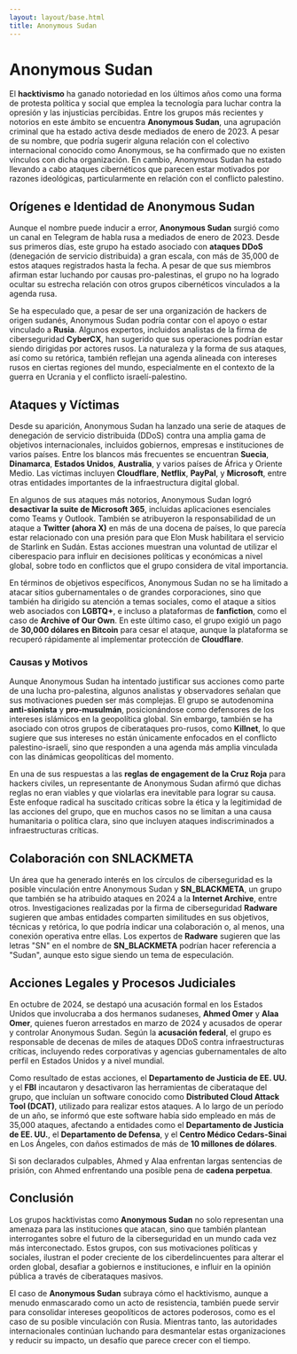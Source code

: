 ```yaml
---
layout: layout/base.html
title: Anonymous Sudan 
---
```


# Anonymous Sudan

El **hacktivismo** ha ganado notoriedad en los últimos años como una forma de protesta política y social que emplea la tecnología para luchar contra la opresión y las injusticias percibidas. Entre los grupos más recientes y notorios en este ámbito se encuentra **Anonymous Sudan**, una agrupación criminal que ha estado activa desde mediados de enero de 2023. A pesar de su nombre, que podría sugerir alguna relación con el colectivo internacional conocido como Anonymous, se ha confirmado que no existen vínculos con dicha organización. En cambio, Anonymous Sudan ha estado llevando a cabo ataques cibernéticos que parecen estar motivados por razones ideológicas, particularmente en relación con el conflicto palestino.

## Orígenes e Identidad de Anonymous Sudan

Aunque el nombre puede inducir a error, **Anonymous Sudan** surgió como un canal en Telegram de habla rusa a mediados de enero de 2023. Desde sus primeros días, este grupo ha estado asociado con **ataques DDoS** (denegación de servicio distribuida) a gran escala, con más de 35,000 de estos ataques registrados hasta la fecha. A pesar de que sus miembros afirman estar luchando por causas pro-palestinas, el grupo no ha logrado ocultar su estrecha relación con otros grupos cibernéticos vinculados a la agenda rusa.

Se ha especulado que, a pesar de ser una organización de hackers de origen sudanés, Anonymous Sudan podría contar con el apoyo o estar vinculado a **Rusia**. Algunos expertos, incluidos analistas de la firma de ciberseguridad **CyberCX**, han sugerido que sus operaciones podrían estar siendo dirigidas por actores rusos. La naturaleza y la forma de sus ataques, así como su retórica, también reflejan una agenda alineada con intereses rusos en ciertas regiones del mundo, especialmente en el contexto de la guerra en Ucrania y el conflicto israelí-palestino.

## Ataques y Víctimas

Desde su aparición, Anonymous Sudan ha lanzado una serie de ataques de denegación de servicio distribuida (DDoS) contra una amplia gama de objetivos internacionales, incluidos gobiernos, empresas e instituciones de varios países. Entre los blancos más frecuentes se encuentran **Suecia**, **Dinamarca**, **Estados Unidos**, **Australia**, y varios países de África y Oriente Medio. Las víctimas incluyen **Cloudflare**, **Netflix**, **PayPal**, y **Microsoft**, entre otras entidades importantes de la infraestructura digital global.

En algunos de sus ataques más notorios, Anonymous Sudan logró **desactivar la suite de Microsoft 365**, incluidas aplicaciones esenciales como Teams y Outlook. También se atribuyeron la responsabilidad de un ataque a **Twitter (ahora X)** en más de una docena de países, lo que parecía estar relacionado con una presión para que Elon Musk habilitara el servicio de Starlink en Sudán. Estas acciones muestran una voluntad de utilizar el ciberespacio para influir en decisiones políticas y económicas a nivel global, sobre todo en conflictos que el grupo considera de vital importancia.

En términos de objetivos específicos, Anonymous Sudan no se ha limitado a atacar sitios gubernamentales o de grandes corporaciones, sino que también ha dirigido su atención a temas sociales, como el ataque a sitios web asociados con **LGBTQ+**, e incluso a plataformas de **fanfiction**, como el caso de **Archive of Our Own**. En este último caso, el grupo exigió un pago de **30,000 dólares en Bitcoin** para cesar el ataque, aunque la plataforma se recuperó rápidamente al implementar protección de **Cloudflare**.

### Causas y Motivos

Aunque Anonymous Sudan ha intentado justificar sus acciones como parte de una lucha pro-palestina, algunos analistas y observadores señalan que sus motivaciones pueden ser más complejas. El grupo se autodenomina **anti-sionista** y **pro-musulmán**, posicionándose como defensores de los intereses islámicos en la geopolítica global. Sin embargo, también se ha asociado con otros grupos de ciberataques pro-rusos, como **Killnet**, lo que sugiere que sus intereses no están únicamente enfocados en el conflicto palestino-israelí, sino que responden a una agenda más amplia vinculada con las dinámicas geopolíticas del momento.

En una de sus respuestas a las **reglas de engagement de la Cruz Roja** para hackers civiles, un representante de Anonymous Sudan afirmó que dichas reglas no eran viables y que violarlas era inevitable para lograr su causa. Este enfoque radical ha suscitado críticas sobre la ética y la legitimidad de las acciones del grupo, que en muchos casos no se limitan a una causa humanitaria o política clara, sino que incluyen ataques indiscriminados a infraestructuras críticas.

## Colaboración con SNLACKMETA

Un área que ha generado interés en los círculos de ciberseguridad es la posible vinculación entre Anonymous Sudan y **SN_BLACKMETA**, un grupo que también se ha atribuido ataques en 2024 a la **Internet Archive**, entre otros. Investigaciones realizadas por la firma de ciberseguridad **Radware** sugieren que ambas entidades comparten similitudes en sus objetivos, técnicas y retórica, lo que podría indicar una colaboración o, al menos, una conexión operativa entre ellas. Los expertos de **Radware** sugieren que las letras "SN" en el nombre de **SN_BLACKMETA** podrían hacer referencia a "Sudan", aunque esto sigue siendo un tema de especulación.

## Acciones Legales y Procesos Judiciales

En octubre de 2024, se destapó una acusación formal en los Estados Unidos que involucraba a dos hermanos sudaneses, **Ahmed Omer** y **Alaa Omer**, quienes fueron arrestados en marzo de 2024 y acusados de operar y controlar Anonymous Sudan. Según la **acusación federal**, el grupo es responsable de decenas de miles de ataques DDoS contra infraestructuras críticas, incluyendo redes corporativas y agencias gubernamentales de alto perfil en Estados Unidos y a nivel mundial.

Como resultado de estas acciones, el **Departamento de Justicia de EE. UU.** y el **FBI** incautaron y desactivaron las herramientas de ciberataque del grupo, que incluían un software conocido como **Distributed Cloud Attack Tool (DCAT)**, utilizado para realizar estos ataques. A lo largo de un período de un año, se informó que este software había sido empleado en más de 35,000 ataques, afectando a entidades como el **Departamento de Justicia de EE. UU.**, el **Departamento de Defensa**, y el **Centro Médico Cedars-Sinai** en Los Ángeles, con daños estimados de más de **10 millones de dólares**.

Si son declarados culpables, Ahmed y Alaa enfrentan largas sentencias de prisión, con Ahmed enfrentando una posible pena de **cadena perpetua**.

## Conclusión

Los grupos hacktivistas como **Anonymous Sudan** no solo representan una amenaza para las instituciones que atacan, sino que también plantean interrogantes sobre el futuro de la ciberseguridad en un mundo cada vez más interconectado. Estos grupos, con sus motivaciones políticas y sociales, ilustran el poder creciente de los ciberdelincuentes para alterar el orden global, desafiar a gobiernos e instituciones, e influir en la opinión pública a través de ciberataques masivos.

El caso de **Anonymous Sudan** subraya cómo el hacktivismo, aunque a menudo enmascarado como un acto de resistencia, también puede servir para consolidar intereses geopolíticos de actores poderosos, como es el caso de su posible vinculación con Rusia. Mientras tanto, las autoridades internacionales continúan luchando para desmantelar estas organizaciones y reducir su impacto, un desafío que parece crecer con el tiempo.


